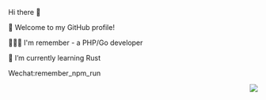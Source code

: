 Hi there 👋


🎉 Welcome to my GitHub profile!

👨🏻‍💻 I'm remember - a PHP/Go developer

🌱 I’m currently learning Rust

Wechat:remember_npm_run



<img align="right" src="https://github-readme-stats.vercel.app/api?username=wuqinqiang&show_icons=true&icon_color=805AD5&text_color=718096&bg_color=ffffff&hide_title=true" />


